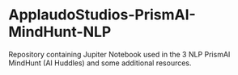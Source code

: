 # ApplaudoStudios-PrismAI-MindHunt-NLP
Repository containing Jupiter Notebook used in the 3 NLP PrismAI MindHunt (AI Huddles) and some additional resources. 

